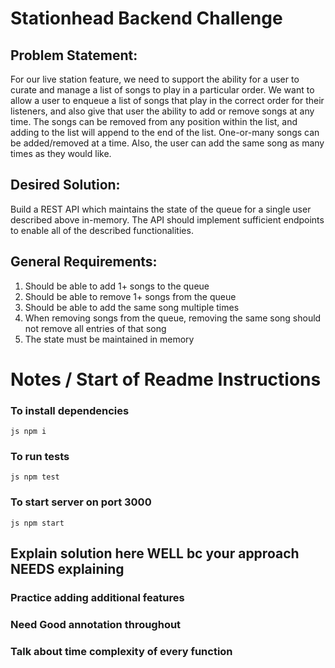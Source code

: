 # Stationhead Backend Challenge
## Problem Statement:
For our live station feature, we need to support the ability for a user to curate and manage a list
of songs to play in a particular order. We want to allow a user to enqueue a list of songs that
play in the correct order for their listeners, and also give that user the ability to add or remove
songs at any time. The songs can be removed from any position within the list, and adding to
the list will append to the end of the list. One-or-many songs can be added/removed at a time.
Also, the user can add the same song as many times as they would like.

## Desired Solution:
Build a REST API which maintains the state of the queue for a single user described above
in-memory. The API should implement sufficient endpoints to enable all of the described
functionalities.

## General Requirements:
1. Should be able to add 1+ songs to the queue
2. Should be able to remove 1+ songs from the queue
3. Should be able to add the same song multiple times
4. When removing songs from the queue, removing the same song should not
remove all entries of that song
5. The state must be maintained in memory

# Notes / Start of Readme Instructions

### To install dependencies
``js
    npm i
``

### To run tests
``js
    npm test
``

### To start server on port 3000
``js
    npm start
``

## Explain solution here WELL bc your approach NEEDS explaining

### Practice adding additional features
### Need Good annotation throughout
### Talk about time complexity of every function
